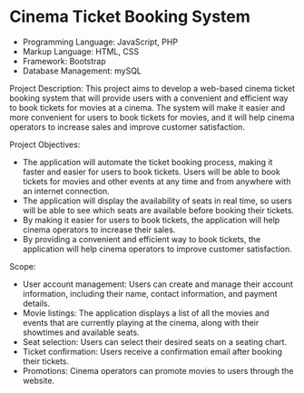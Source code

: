 # Cinema Ticket Booking System

* Programming Language: JavaScript, PHP
* Markup Language: HTML, CSS
* Framework: Bootstrap
* Database Management: mySQL

Project Description:
	This project aims to develop a web-based cinema ticket booking system that will provide users with a convenient and efficient way to book tickets for movies at a cinema. The system will make it easier and more convenient for users to book tickets for movies, and it will help cinema operators to increase sales and improve customer satisfaction.

Project Objectives:
* The application will automate the ticket booking process, making it faster and easier for users to book tickets. Users will be able to book tickets for movies and other events at any time and from anywhere with an internet connection.
* The application will display the availability of seats in real time, so users will be able to see which seats are available before booking their tickets.
* By making it easier for users to book tickets, the application will help cinema operators to increase their sales.
* By providing a convenient and efficient way to book tickets, the application will help cinema operators to improve customer satisfaction.

Scope:
* User account management: Users can create and manage their account information, including their name, contact information, and payment details.
* Movie listings: The application displays a list of all the movies and events that are currently playing at the cinema, along with their showtimes and available seats.
* Seat selection: Users can select their desired seats on a seating chart.
* Ticket confirmation: Users receive a confirmation email after booking their tickets.
* Promotions: Cinema operators can promote movies to users through the website.


